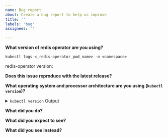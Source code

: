 ```yaml
---
name: Bug report
about: Create a bug report to help us improve
title: ''
labels: 'bug'
assignees: ''

---
```


<!-- Please answer these questions before submitting your bug report. Thanks! -->

**What version of redis operator are you using?**

```shell
kubectl logs <_redis-operator_pod_name> -n <namespace>
```

redis-operator version:

**Does this issue reproduce with the latest release?**



**What operating system and processor architecture are you using (`kubectl version`)?**

<details><summary><code>kubectl version</code> Output</summary><br><pre>
$ kubectl version

</pre></details>

**What did you do?**

<!--
If possible, provide a recipe for reproducing the error.
A detailed sequence of steps describing what to do to observe the issue is good.
A complete runnable bash shell script is best.
-->



**What did you expect to see?**



**What did you see instead?**
